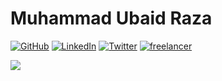 # Muhammad Ubaid Raza

<a href="https://mubaidr.js.org" target="_blank"><img src="https://img.shields.io/website?up_message=mubaidr.js.org&url=https%3A%2F%2Fmubaidr.js.org" alt="GitHub"></a> [![LinkedIn](https://img.shields.io/badge/LinkedIn-%230077B5.svg?logo=linkedin&logoColor=white)](https://linkedin.com/in/mubaidr) [![Twitter](https://img.shields.io/badge/Twitter-%231DA1F2.svg?logo=Twitter&logoColor=white)](https://twitter.com/mubaidr) [![freelancer](https://img.shields.io/badge/Freelancer-Hire_me-29b2fe)](https://www.freelancer.com/affiliates/email/12056391/)

![](https://github-readme-stats.vercel.app/api?username=mubaidr&theme=dark&hide_border=true&include_all_commits=true&count_private=true)
